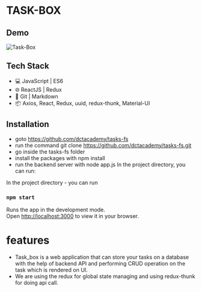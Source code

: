 
# TASK-BOX

## Demo
![Task-Box](https://user-images.githubusercontent.com/100915096/159105938-204297e3-6bea-4cf9-9ecc-b111230cba5b.png)

## Tech Stack

- 💻 JavaScript | ES6
- 🌐 ReactJS | Redux
- 🔧 Git | Markdown
- 📦 Axios, React, Redux, uuid, redux-thunk, Material-UI
## Installation

- goto https://github.com/dctacademy/tasks-fs
- run the command git clone https://github.com/dctacademy/tasks-fs.git
- go inside the tasks-fs folder
- install the packages with npm install
- run the backend server with node app.js
In the project directory, you can run:

In the project directory - you can run
### `npm start`

Runs the app in the development mode.\
Open [http://localhost:3000](http://localhost:3000) to view it in your browser.
    
# features

- Task_box is a web application that can store your tasks on a database with the help of backend API and performing CRUD operation on the task which is rendered on UI.
- We are using the redux for global state managing and using redux-thunk for doing api call.
